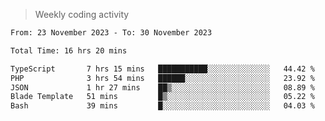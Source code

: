 > Weekly coding activity
<!--START_SECTION:waka-->

```txt
From: 23 November 2023 - To: 30 November 2023

Total Time: 16 hrs 20 mins

TypeScript       7 hrs 15 mins   ███████████░░░░░░░░░░░░░░   44.42 %
PHP              3 hrs 54 mins   ██████░░░░░░░░░░░░░░░░░░░   23.92 %
JSON             1 hr 27 mins    ██▒░░░░░░░░░░░░░░░░░░░░░░   08.89 %
Blade Template   51 mins         █▒░░░░░░░░░░░░░░░░░░░░░░░   05.22 %
Bash             39 mins         █░░░░░░░░░░░░░░░░░░░░░░░░   04.03 %
```

<!--END_SECTION:waka-->
